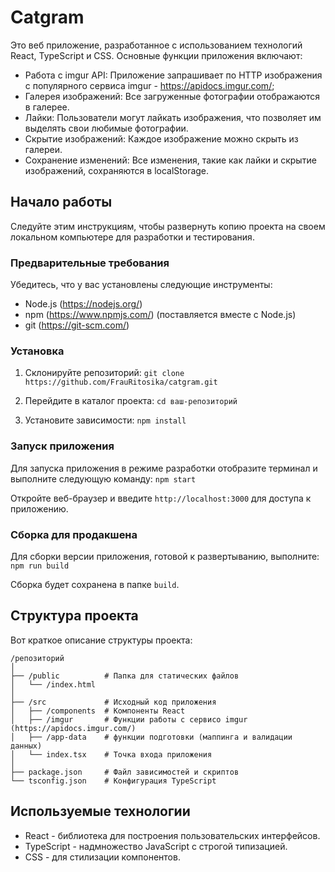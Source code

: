 # Catgram

Это веб приложение, разработанное с использованием технологий React, TypeScript и CSS. Основные функции приложения включают:

- Работа с imgur API: Приложение запрашивает по HTTP изображения с популярного сервиса imgur - https://apidocs.imgur.com/;
- Галерея изображений: Все загруженные фотографии отображаются в галерее. 
- Лайки: Пользователи могут лайкать изображения, что позволяет им выделять свои любимые фотографии.
- Скрытие изображений: Каждое изображение можно скрыть из галереи.
- Сохранение изменений: Все изменения, такие как лайки и скрытие изображений, сохраняются в localStorage. 

## Начало работы

Следуйте этим инструкциям, чтобы развернуть копию проекта на своем локальном компьютере для разработки и тестирования.

### Предварительные требования

Убедитесь, что у вас установлены следующие инструменты:

- Node.js (https://nodejs.org/) 
- npm (https://www.npmjs.com/) (поставляется вместе с Node.js)
- git (https://git-scm.com/)

### Установка

1. Склонируйте репозиторий:
   `git clone https://github.com/FrauRitosika/catgram.git`

2. Перейдите в каталог проекта:
   `cd ваш-репозиторий`

3. Установите зависимости:
   `npm install`
   
### Запуск приложения

Для запуска приложения в режиме разработки отобразите терминал и выполните следующую команду:
`npm start`

Откройте веб-браузер и введите `http://localhost:3000` для доступа к приложению.

### Сборка для продакшена

Для сборки версии приложения, готовой к развертыванию, выполните:
`npm run build`

Сборка будет сохранена в папке `build`.

## Структура проекта

Вот краткое описание структуры проекта:

```
/репозиторий
│
├── /public          # Папка для статических файлов
│   └── /index.html 
│
├── /src             # Исходный код приложения
│   ├── /components  # Компоненты React
│   ├── /imgur       # Функции работы с сервисо imgur (https://apidocs.imgur.com/)
│   ├── /app-data    # функции подготовки (маппинга и валидации данных)
│   └── index.tsx    # Точка входа приложения
│
├── package.json     # Файл зависимостей и скриптов
└── tsconfig.json    # Конфигурация TypeScript

```

## Используемые технологии

- React - библиотека для построения пользовательских интерфейсов.
- TypeScript - надмножество JavaScript с строгой типизацией.
- CSS - для стилизации компонентов.
